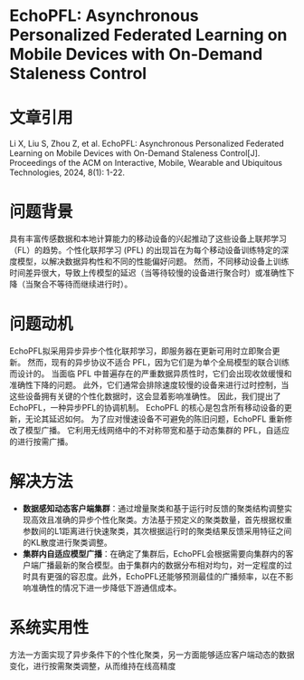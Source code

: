 # EchoPFL: Asynchronous Personalized Federated Learning on Mobile Devices with On-Demand Staleness Control
# 文章引用
Li X, Liu S, Zhou Z, et al. EchoPFL: Asynchronous Personalized Federated Learning on Mobile Devices with On-Demand Staleness Control[J]. Proceedings of the ACM on Interactive, Mobile, Wearable and Ubiquitous Technologies, 2024, 8(1): 1-22.
# 问题背景
具有丰富传感数据和本地计算能力的移动设备的兴起推动了这些设备上联邦学习（FL）的趋势。个性化联邦学习 (PFL) 的出现旨在为每个移动设备训练特定的深度模型，以解决数据异构性和不同的性能偏好问题。 然而，不同移动设备上训练时间差异很大，导致上传模型的延迟（当等待较慢的设备进行聚合时）或准确性下降（当聚合不等待而继续进行时）。 
# 问题动机
EchoPFL拟采用异步异步个性化联邦学习，即服务器在更新可用时立即聚合更新。 然而，现有的异步协议不适合 PFL，因为它们是为单个全局模型的联合训练而设计的。 当面临 PFL 中普遍存在的严重数据异质性时，它们会出现收敛缓慢和准确性下降的问题。 此外，它们通常会排除速度较慢的设备来进行过时控制，当这些设备拥有关键的个性化数据时，这会显着影响准确性。 因此，我们提出了EchoPFL，一种异步PFL的协调机制。 EchoPFL 的核心是包含所有移动设备的更新，无论其延迟如何。 为了应对慢速设备不可避免的陈旧问题，EchoPFL 重新修改了模型广播。 它利用无线网络中的不对称带宽和基于动态集群的 PFL，自适应的进行按需广播。
# 解决方法
- **数据感知动态客户端集群**：通过增量聚类和基于运行时反馈的聚类结构调整实现高效且准确的异步个性化聚类。方法基于预定义的聚类数量，首先根据权重参数间的L1距离进行快速聚类，其次根据运行时的聚类结果反馈采用特征之间的KL散度进行聚类调整。
- **集群内自适应模型广播**：在确定了集群后，EchoPFL会根据需要向集群内的客户端广播最新的聚合模型。由于集群内的数据分布相对均匀，对一定程度的过时具有更强的容忍度。此外，EchoPFL还能够预测最佳的广播频率，以在不影响准确性的情况下进一步降低下游通信成本。
# 系统实用性
方法一方面实现了异步条件下的个性化聚类，另一方面能够适应客户端动态的数据变化，进行按需聚类调整，从而维持在线高精度
